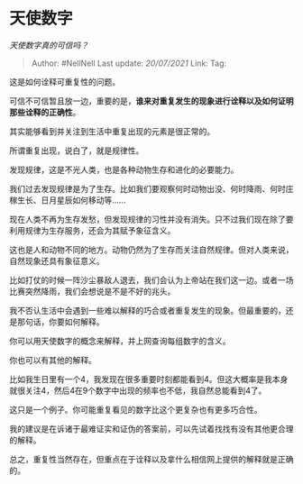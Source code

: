 # 天使数字
*天使数字真的可信吗？*

> Author: #NellNell 
> Last update: *20/07/2021* 
> Link:
> Tag:   
  
这是如何诠释可重复性的问题。

可信不可信暂且放一边，重要的是，**谁来对重复发生的现象进行诠释以及如何证明那些诠释的正确性**。

其实能够看到并关注到生活中重复出现的元素是很正常的。

所谓重复出现，说白了，就是规律性。

发现规律，这是不光人类，也是各种动物生存和进化的必要能力。

我们过去发现规律是为了生存。比如我们要观察何时动物出没、何时降雨、何时庄稼生长、日月星辰如何移动等……

现在人类不再为生存发愁，但发现规律的习性并没有消失。只不过我们现在除了要利用规律为生存服务，还会为其赋予象征含义。

这也是人和动物不同的地方。动物仍然为了生存而关注自然规律。但对人类来说，自然现象还具有象征意义。

比如打仗的时候一阵沙尘暴敌人退去，我们会认为上帝站在我们这一边。或者一场比赛突然降雨，我们会想说是不是不好的兆头。

我不否认生活中会遇到一些难以解释的巧合或者重复发生的现象。但最重要的，还是那句话，你要如何解释。

你可以用天使数字的概念来解释，并上网查询每组数字的含义。

你也可以有其他的解释。

比如我生日里有一个4，我发现在很多重要时刻都能看到4。但这大概率是我本身就很关注4，然后4在9个数字中出现的频率也不低，我自然总能看到4了。

这只是一个例子。你可能重复看见的数字比这个更复杂也有更多巧合性。

我的建议是在诉诸于最难证实和证伪的答案前，可以先试着找找有没有其他更合理的解释。

总之，重复性当然存在，但重点在于诠释以及拿什么相信网上提供的解释就是正确的。